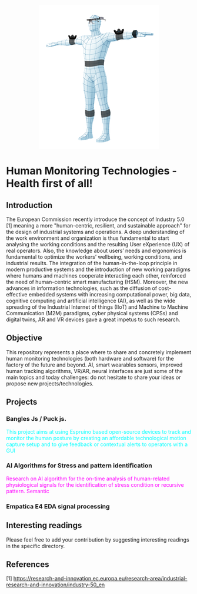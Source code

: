<p align="center"> 
  <img  src="https://github.com/riccardokhm/Human-Monitoring-Technologies/blob/main/Images/Human_Tracking_Manikin.png">
</p>

# Human Monitoring Technologies - Health first of all!
## **Introduction**

The European Commission recently introduce the concept of Industry 5.0 [1] meaning a more "human-centric, resilient, and sustainable approach" for the design of industrial systems and operations. A deep understanding of the work environment and organization is thus fundamental to start analysing the working conditions and the resulting User eXperience (UX) of real operators. Also, the knowledge about users’ needs and ergonomics is fundamental to optimize the workers’ wellbeing, working conditions, and industrial results. The integration of the human-in-the-loop principle in modern productive systems and the introduction of new working paradigms where humans and machines cooperate interacting each other, reinforced the need of human-centric smart manufacturing (HSM). 
Moreover, the new advances in information technologies, such as the diffusion of cost-effective embedded systems with increasing computational power, big data, cognitive computing and artificial intelligence (AI), as well as the wide spreading of the Industrial Internet of things (IIoT) and Machine to Machine Communication (M2M) paradigms, cyber physical systems (CPSs) and digital twins, AR and VR devices gave a great impetus to such research.

## **Objective** 

This repository represents a place where to share and concretely implement human monitoring technologies (both hardware and software) for the factory of the future and beyond. AI, smart wearables sensors, improved human tracking algorithms, VR/AR, neural interfaces are just some of the main topics and today challenges: do not hesitate to share your ideas or propose new projects/technologies. 


## **Projects**

  ### Bangles Js / Puck js. 
  <span style="color: cyan;"> This project aims at using Espruino based open-source devices to track and monitor the human posture by creating an affordable technological motion capture setup and to give feedback or contextual alerts to operators with a GUI</span>
  
  ### AI Algorithms for Stress and pattern identification 
  <span style="color: magenta;">Research on AI algorithm for the on-time analysis of human-related physiological signals for the identification of stress condition or recursive pattern. Semantic </span>

  ### Empatica E4 EDA signal processing


## **Interesting readings**

Please feel free to add your contribution by suggesting interesting readings in the specific directory.


## **References**

[1] https://research-and-innovation.ec.europa.eu/research-area/industrial-research-and-innovation/industry-50_en
